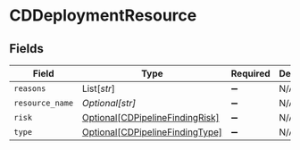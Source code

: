# CDDeploymentResource


## Fields

| Field                                                                           | Type                                                                            | Required                                                                        | Description                                                                     |
| ------------------------------------------------------------------------------- | ------------------------------------------------------------------------------- | ------------------------------------------------------------------------------- | ------------------------------------------------------------------------------- |
| `reasons`                                                                       | List[*str*]                                                                     | :heavy_minus_sign:                                                              | N/A                                                                             |
| `resource_name`                                                                 | *Optional[str]*                                                                 | :heavy_minus_sign:                                                              | N/A                                                                             |
| `risk`                                                                          | [Optional[CDPipelineFindingRisk]](../../models/shared/cdpipelinefindingrisk.md) | :heavy_minus_sign:                                                              | N/A                                                                             |
| `type`                                                                          | [Optional[CDPipelineFindingType]](../../models/shared/cdpipelinefindingtype.md) | :heavy_minus_sign:                                                              | N/A                                                                             |
